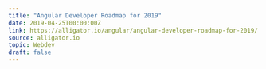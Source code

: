 ```yaml
---
title: "Angular Developer Roadmap for 2019"
date: 2019-04-25T00:00:00Z
link: https://alligator.io/angular/angular-developer-roadmap-for-2019/
source: alligator.io
topic: Webdev
draft: false
---
```

